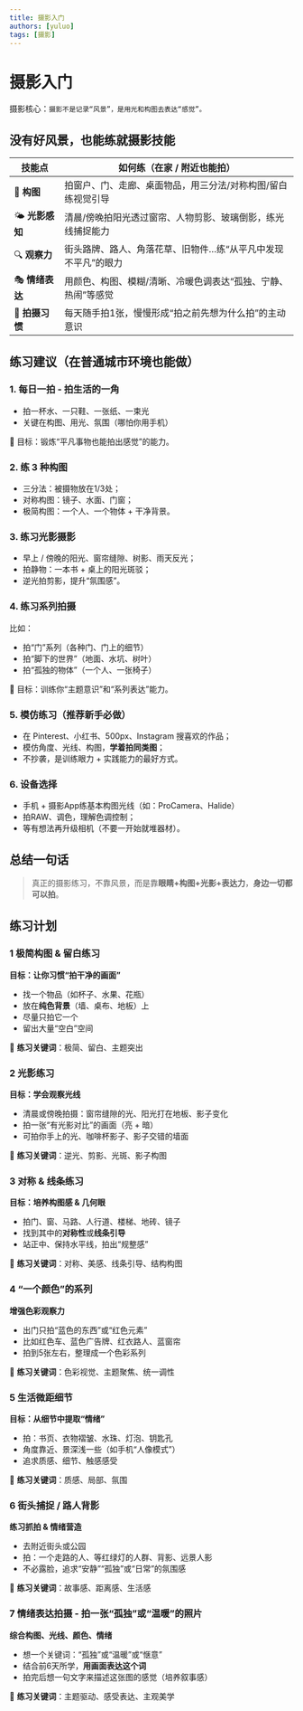 ```yaml
---
title: 摄影入门
authors: [yuluo]
tags: [摄影]
---
```


 

# 摄影入门

摄影核心：`摄影不是记录“风景”，是用光和构图去表达“感觉”。`

## 没有好风景，也能练就摄影技能

| 技能点         | 如何练（在家 / 附近也能拍）                                  |
| -------------- | ------------------------------------------------------------ |
| 📐 **构图**     | 拍窗户、门、走廊、桌面物品，用三分法/对称构图/留白练视觉引导 |
| 🌤️ **光影感知** | 清晨/傍晚拍阳光透过窗帘、人物剪影、玻璃倒影，练光线捕捉能力  |
| 🔍 **观察力**   | 街头路牌、路人、角落花草、旧物件…练“从平凡中发现不平凡”的眼力 |
| 🎭 **情绪表达** | 用颜色、构图、模糊/清晰、冷暖色调表达“孤独、宁静、热闹”等感觉 |
| 👣 **拍摄习惯** | 每天随手拍1张，慢慢形成“拍之前先想为什么拍”的主动意识        |

## 练习建议（在普通城市环境也能做）

### 1. **每日一拍 - 拍生活的一角**

- 拍一杯水、一只鞋、一张纸、一束光
- 关键在构图、用光、氛围（哪怕你用手机）

🎯 目标：锻炼“平凡事物也能拍出感觉”的能力。

### 2. **练 3 种构图**

- 三分法：被摄物放在1/3处；
- 对称构图：镜子、水面、门窗；
- 极简构图：一个人、一个物体 + 干净背景。

### 3. **练习光影摄影**

- 早上 / 傍晚的阳光、窗帘缝隙、树影、雨天反光；
- 拍静物：一本书 + 桌上的阳光斑驳；
- 逆光拍剪影，提升“氛围感”。

### 4. **练习系列拍摄**

比如：

- 拍“门”系列（各种门、门上的细节）
- 拍“脚下的世界”（地面、水坑、树叶）
- 拍“孤独的物体”（一个人、一张椅子）

🎯 目标：训练你“主题意识”和“系列表达”能力。

### 5. **模仿练习（推荐新手必做）**

- 在 Pinterest、小红书、500px、Instagram 搜喜欢的作品；
- 模仿角度、光线、构图，**学着拍同类图**；
- 不抄袭，是训练眼力 + 实践能力的最好方式。

### 6. **设备选择**

- 手机 + 摄影App练基本构图光线（如：ProCamera、Halide）
- 拍RAW、调色，理解色调控制；
- 等有想法再升级相机（不要一开始就堆器材）。

## 总结一句话

> 真正的摄影练习，不靠风景，而是靠**眼睛+构图+光影+表达力**，**身边一切都可以拍**。

## 练习计划

### 1 极简构图 & 留白练习

**目标：让你习惯“拍干净的画面”**

- 找一个物品（如杯子、水果、花瓶）
- 放在**纯色背景**（墙、桌布、地板）上
- 尽量只拍它一个
- 留出大量“空白”空间

📌 **练习关键词**：极简、留白、主题突出

### 2 光影练习

**目标：学会观察光线**

- 清晨或傍晚拍摄：窗帘缝隙的光、阳光打在地板、影子变化
- 拍一张“有光影对比”的画面（亮 + 暗）
- 可拍你手上的光、咖啡杯影子、影子交错的墙面

📌 **练习关键词**：逆光、剪影、光斑、影子构图

### 3 对称 & 线条练习

**目标：培养构图感 & 几何眼**

- 拍门、窗、马路、人行道、楼梯、地砖、镜子
- 找到其中的**对称性**或**线条引导**
- 站正中、保持水平线，拍出“规整感”

📌 **练习关键词**：对称、美感、线条引导、结构构图

### 4 “一个颜色”的系列

**增强色彩观察力**

- 出门只拍“蓝色的东西”或“红色元素”
- 比如红色车、蓝色广告牌、红衣路人、蓝窗帘
- 拍到5张左右，整理成一个色彩系列

📌 **练习关键词**：色彩视觉、主题聚焦、统一调性

### 5 生活微距细节

**目标：从细节中提取“情绪”**

- 拍：书页、衣物褶皱、水珠、灯泡、钥匙孔
- 角度靠近、景深浅一些（如手机“人像模式”）
- 追求质感、细节、触感感受

📌 **练习关键词**：质感、局部、氛围

### 6 街头捕捉 / 路人背影

**练习抓拍 & 情绪营造**

- 去附近街头或公园
- 拍：一个走路的人、等红绿灯的人群、背影、远景人影
- 不必露脸，追求“安静”“孤独”或“日常”的氛围感

📌 **练习关键词**：故事感、距离感、生活感

### 7 情绪表达拍摄 - 拍一张“孤独”或“温暖”的照片

**综合构图、光线、颜色、情绪**

- 想一个关键词：“孤独”或“温暖”或“惬意”
- 结合前6天所学，**用画面表达这个词**
- 拍完后想一句文字来描述这张图的感觉（培养叙事感）

📌 **练习关键词**：主题驱动、感受表达、主观美学